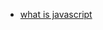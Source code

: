 - [what is javascript](https://developer.mozilla.org/en-US/docs/Learn/JavaScript/First_steps/What_is_JavaScript)
